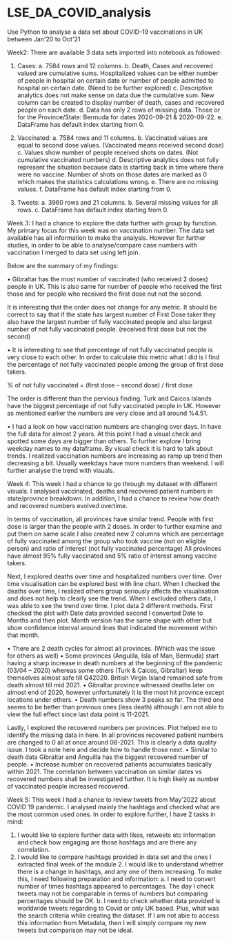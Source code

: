 # LSE_DA_COVID_analysis
Use Python to analyse a data set about COVID-19 vaccinations in UK between Jan'20 to Oct'21

Week2:
There are available 3 data sets imported into notebook as followed:

1)	Cases: 
a.	7584 rows and 12 columns.
b.	Death, Cases and recovered valued are cumulative sums.  Hospitalized values can be either number of people in hospital on certain date or number of people admitted to hospital on certain date. (Need to be further explored)
c.	Descriptive analytics does not make sense on data due the cumulative sum. New column can be created to display number of death, cases and recovered people on each date.
d.	Data has only 2 rows of missing data. Those or for the Province/State: Bermuda for dates 2020-09-21 & 2020-09-22.
e.	DataFrame has default index starting from 0.

2)	Vaccinated: 
a.	7584 rows and 11 columns.
b.	Vaccinated values are equal to second dose values. (Vaccinated means received second dose)
c.	Values show number of people received shots on dates. (Not cumulative vaccinated numbers)
d.	Descriptive analytics does not fully represent the situation because data is starting back in time where there were no vaccine. Number of shots on those dates are marked as 0 which makes the statistics calculations wrong.
e.	There are no missing values.
f.	DataFrame has default index starting from 0.

3)	Tweets:
a.	3960 rows and 21 columns.
b.	Several missing values for all rows.
c.	DataFrame has default index starting from 0.

Week 3:
I had a chance to explore the data further with group by function. My primary focus for this week was on vaccination number. The data set available has all information to make the analysis. However for further studies, in order to be able to analyse/compare case numbers with vaccination I merged to data set using left join.

Below are the summary of my findings:

•	Gibraltar has the most number of vaccinated (who received 2 doses) people in UK. This is also same for number of people who received the first those and for people who received the first dose nut not the second.
 
It is interesting that the order does not change for any metric. It should be correct to say that if the state has largest number of First Dose taker they also have the largest number of fully vaccinated people and also largest number of not fully vaccinated people. (received first dose but not the second) 

•	It is interesting to see that percentage of not fully vaccinated people is very close to each other. In order to calculate this metric what I did is I find the percentage of not fully vaccinated people among the group of first dose takers.

% of not fully vaccinated = (first dose – second dose) / first dose

The order is different than the pervious finding. Turk and Caicos Islands have the biggest percentage of not fully vaccinated people in UK. However as mentioned earlier the numbers are very close and all around %4.51.

•	I had a look on how vaccination numbers are changing over days. In have the full data for almost 2 years. At this point I had a visual check and spotted some days are bigger than others. To further explore I bring weekday names to my dataframe. By visual check it is hard to talk about trends. I realized vaccination numbers are increasing as ramp up trend then decreasing a bit. Usually weekdays have more numbers than weekend. I will further analyse the trend with visuals.

Week 4:
This week I had a chance to go through my dataset with different visuals. I analysed vaccinated, deaths and recovered patient numbers in state/province breakdown. In addition, I had a chance to review how death and recovered numbers evolved overtime.

In terms of vaccination, all provinces have similar trend. People with first dose is larger than the people with 2 doses. In order to further examine and put them on same scale I also created new 2 columns which are percentage of fully vaccinated among the group who took vaccine (not on eligible person) and ratio of interest (not fully vaccinated percentage) All provinces have almost 95% fully vaccinated and 5% ratio of interest among vaccine takers.

Next, I explored deaths over time and hospitalized numbers over time. Over time visualisation can be explored best with line chart. When I checked the deaths over time, I realized others group seriously affects the visualisation and does not help to clearly see the trend. When I excluded others data, I was able to see the trend over time. I plot data 2 different methods. First checked the plot with Date data provided second I converted Date to Months and then plot. Month version has the same shape with other but show confidence interval around lines that indicated the movement within that month.
 
•	There are 2 death cycles for almost all provinces. (Which was the issue for others as well)
•	Some provinces (Anguilla, Isla of Man, Bermuda) start having a sharp increase in death numbers at the beginning of the pandemic (03/04 – 2020) whereas some others (Turk & Caicos, Gibraltar) keep themselves almost safe till Q42020. British Virgin Island remained safe from death almost till mid 2021.
•	Gibraltar province witnessed deaths later on almost end of 2020, however unfortunately it is the most hit province except locations under others.
•	Death numbers show 3 peaks so far. The third one seems to be better than previous ones (less death) although I am not able to view the full effect since last data point is 11-2021.

Lastly, I explored the recovered numbers per provinces. Plot helped me to identify the missing data in here. In all provinces recovered patient numbers are changed to 0 all at once around 08-2021. This is clearly a data quality issue. I took a note here and decide how to handle those next.
•	Similar to death data Gibraltar and Anguilla has the biggest recovered number of people.
•	Increase number on recovered patients accumulates basically within 2021. The correlation between vaccination on similar dates vs recovered numbers shall be investigated further. It is high likely as number of vaccinated people increased recovered. 

Week 5:
This week I had a chance to review tweets from May’2022 about COVID 19 pandemic. I analysed mainly the hashtags and checked what are the most common used ones. In order to explore further, I have 2 tasks in mind:
1)	I would like to explore further data with likes, retweets etc information and check how engaging are those hashtags and are there any correlation.
2)	I would like to compare hashtags provided in data set and the ones I extracted final week of the module 2. I would like to understand whether there is a change in hashtags, and any one of them increasing. To make this, I need following preparation and information:
a.	I need to convert number of times hashtags appeared to percentages. The day I check tweets may not be comparable in terms of numbers but comparing percentages should be OK.
b.	I need to check whether data provided is worldwide tweets regarding to Covid or only UK based. Plus, what was the search criteria while creating the dataset. If I am not able to access this information from Metadata, then I will simply compare my new tweets but comparison may not be ideal.

